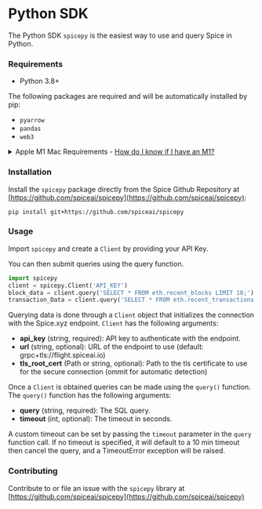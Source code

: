 # Python SDK

The Python SDK `spicepy` is the easiest way to use and query Spice in Python.

### Requirements

* Python 3.8+

The following packages are required and will be automatically installed by pip:

* `pyarrow`
* `pandas`
* `web3`

<details>

<summary>Apple M1 Mac Requirements - <a href="https://support.apple.com/en-us/HT211814">How do I know if I have an M1?</a></summary>

Apple M1 Macs require an arm64 compatible version of `pyarrow` which can be installed using [miniforge](https://github.com/conda-forge/miniforge). We recommend the following procedure:

* Install [Homebrew](https://brew.sh)
* Install [miniforge](https://github.com/conda-forge/miniforge) with:

```
brew install --cask miniforge
```

* Initialize conda in your terminal with:

```
conda init "$(basename "${SHELL}")"
```

* Install `pyarrow` and `pandas` with:

```
conda install pyarrow pandas
```

While [Anaconda](https://www.anaconda.com/) can be used to install pyarrow, the installed version is old (4.0.0) so we recommend using the [miniforge](https://github.com/conda-forge/miniforge) distribution.

</details>

### Installation

Install the `spicepy` package directly from the Spice Github Repository at [https://github.com/spiceai/spicepy](https://github.com/spiceai/spicepy):

```
pip install git+https://github.com/spiceai/spicepy
```

### Usage

Import `spicepy` and create a `Client` by providing your API Key.

You can then submit queries using the query function.

```python
import spicepy
client = spicepy.Client('API_KEY')
block_data = client.query('SELECT * FROM eth.recent_blocks LIMIT 10;').read_pandas()
transaction_Data = client.query('SELECT * FROM eth.recent_transactions LIMIT 10;').read_pandas()
```

Querying data is done through a `Client` object that initializes the connection with the Spice.xyz endpoint. `Client` has the following arguments:

* **api\_key** (string, required): API key to authenticate with the endpoint.
* **url** (string, optional): URL of the endpoint to use (default: grpc+tls://flight.spiceai.io)
* **tls\_root\_cert** (Path or string, optional): Path to the tls certificate to use for the secure connection (ommit for automatic detection)

Once a `Client` is obtained queries can be made using the `query()` function. The `query()` function has the following arguments:

* **query** (string, required): The SQL query.
* **timeout** (int, optional): The timeout in seconds.

A custom timeout can be set by passing the `timeout` parameter in the `query` function call. If no timeout is specified, it will default to a 10 min timeout then cancel the query, and a TimeoutError exception will be raised.

### Contributing

Contribute to or file an issue with the `spicepy` library at [https://github.com/spiceai/spicepy](https://github.com/spiceai/spicepy)
